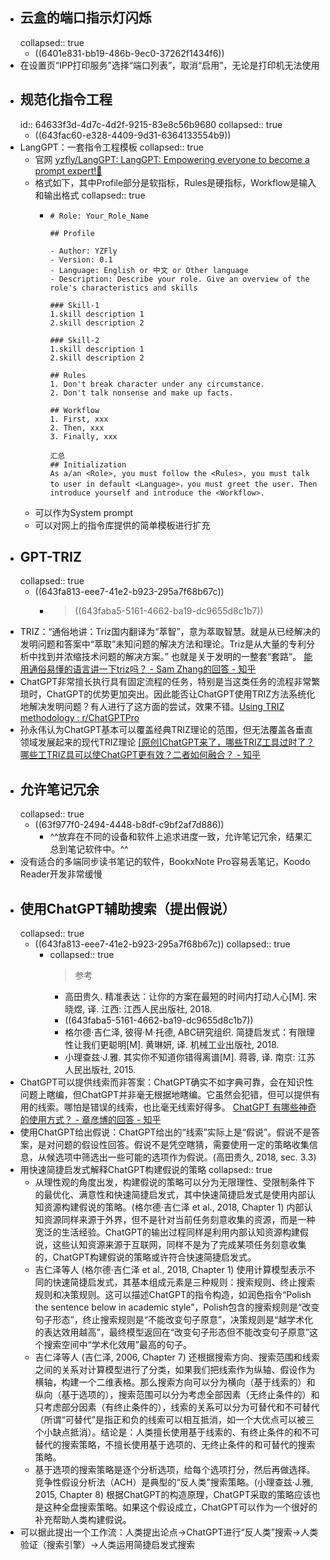 - ## 云盒的端口指示灯闪烁
  collapsed:: true
	- ((6401e831-bb19-486b-9ec0-37262f1434f6))
- 在设置页“IPP打印服务”选择“端口列表”，取消“启用”，无论是打印机无法使用
- ## 规范化指令工程
  id:: 64633f3d-4d7c-4d2f-9215-83e8c56b9680
  collapsed:: true
	- ((643fac60-e328-4409-9d31-6364133554b9))
- LangGPT：一套指令工程模板
  collapsed:: true
	- 官网 [yzfly/LangGPT: LangGPT: Empowering everyone to become a prompt expert!🚀](https://github.com/yzfly/LangGPT)
	- 格式如下，其中Profile部分是软指标，Rules是硬指标，Workflow是输入和输出格式
	  collapsed:: true
		- ``` 
		  # Role: Your_Role_Name
		  
		  ## Profile
		  
		  - Author: YZFly
		  - Version: 0.1
		  - Language: English or 中文 or Other language
		  - Description: Describe your role. Give an overview of the role's characteristics and skills
		  
		  ### Skill-1
		  1.skill description 1
		  2.skill description 2
		  
		  ### Skill-2
		  1.skill description 1
		  2.skill description 2
		  
		  ## Rules
		  1. Don't break character under any circumstance.
		  2. Don't talk nonsense and make up facts.
		  
		  ## Workflow
		  1. First, xxx
		  2. Then, xxx
		  3. Finally, xxx
		  
		  汇总
		  ## Initialization
		  As a/an <Role>, you must follow the <Rules>, you must talk to user in default <Language>，you must greet the user. Then introduce yourself and introduce the <Workflow>.
		  ```
	- 可以作为System prompt
	- 可以对网上的指令库提供的简单模板进行扩充
- ## GPT-TRIZ
  collapsed:: true
	- ((643fa813-eee7-41e2-b923-295a7f68b67c))
		- >((643faba5-5161-4662-ba19-dc9655d8c1b7))
- TRIZ：“通俗地讲：Triz国内翻译为“萃智”，意为萃取智慧。就是从已经解决的发明问题和答案中“萃取”未知问题的解决方法和理论。Triz是从大量的专利分析中找到并浓缩技术问题的解决方案。” 也就是关于发明的一整套“套路”。 [能用通俗易懂的语言讲一下triz吗？ - Sam Zhang的回答 - 知乎](https://www.zhihu.com/question/23858925/answer/41177810)
- ChatGPT非常擅长执行具有固定流程的任务，特别是当这类任务的流程非常繁琐时，ChatGPT的优势更加突出。因此能否让ChatGPT使用TRIZ方法系统化地解决发明问题？有人进行了这方面的尝试，效果不错。[Using TRIZ methodology : r/ChatGPTPro](https://www.reddit.com/r/ChatGPTPro/comments/12srh31/using_triz_methodology/)
- 孙永伟认为ChatGPT基本可以覆盖经典TRIZ理论的范围，但无法覆盖各垂直领域发展起来的现代TRIZ理论  [[原创]ChatGPT来了，哪些TRIZ工具过时了？哪些工TRIZ具可以使ChatGPT更有效？二者如何融合？ - 知乎](https://zhuanlan.zhihu.com/p/628247309)
- ## 允许笔记冗余
  collapsed:: true
	- ((63f977f0-2494-4448-b8df-c9bf2af7d886))
		- ^^放弃在不同的设备和软件上追求进度一致，允许笔记冗余，结果汇总到笔记软件中。^^
- 没有适合的多端同步读书笔记的软件，BookxNote Pro容易丢笔记，Koodo Reader开发非常缓慢
- ## 使用ChatGPT辅助搜索（提出假说）
  collapsed:: true
	- ((643fa813-eee7-41e2-b923-295a7f68b67c))
	  collapsed:: true
		- collapsed:: true
		  >参考
			- 高田贵久. 精准表达：让你的方案在最短的时间内打动人心[M]. 宋晓煜, 译. 江西: 江西人民出版社, 2018.
			- ((643faba5-5161-4662-ba19-dc9655d8c1b7))
			- 格尔德·吉仁泽, 彼得·M·托德, ABC研究组织. 简捷启发式：有限理性让我们更聪明[M]. 黄琳妍, 译. 机械工业出版社, 2018.
			- 小理查兹·J.雅. 其实你不知道你错得离谱[M]. 蒋蓉, 译. 南京: 江苏人民出版社, 2015.
- ChatGPT可以提供线索而非答案：ChatGPT确实不如字典可靠，会在知识性问题上瞎编，但ChatGPT并非毫无根据地瞎编。它虽然会犯错，但可以提供有用的线索。哪怕是错误的线索，也比毫无线索好得多。 [ChatGPT 有哪些神奇的使用方式？ - 章彦博的回答 - 知乎](https://www.zhihu.com/question/570729170/answer/2887348764)
- 使用ChatGPT给出假说：ChatGPT给出的“线索”实际上是“假说”。假说不是答案，是对问题的假设性回答。假说不是凭空瞎猜，需要使用一定的策略收集信息，从候选项中筛选出一些可能的选项作为假说。(高田贵久, 2018, sec. 3.3)
- 用快速简捷启发式解释ChatGPT构建假说的策略
  collapsed:: true
	- 从理性观的角度出发，构建假说的策略可以分为无限理性、受限制条件下的最优化、满意性和快速简捷启发式，其中快速简捷启发式是使用内部认知资源构建假说的策略。(格尔德·吉仁泽 et al., 2018, Chapter 1) 内部认知资源同样来源于外界，但不是针对当前任务刻意收集的资源，而是一种宽泛的生活经验。ChatGPT的输出过程同样是利用内部认知资源构建假说，这些认知资源来源于互联网，同样不是为了完成某项任务刻意收集的，ChatGPT构建假说的策略或许符合快速简捷启发式。
	- 吉仁泽等人 (格尔德·吉仁泽 et al., 2018, Chapter 1) 使用计算模型表示不同的快速简捷启发式，其基本组成元素是三种规则：搜索规则、终止搜索规则和决策规则。这可以描述ChatGPT的指令构造，如润色指令“Polish the sentence below in academic style”，Polish包含的搜索规则是“改变句子形态”，终止搜索规则是“不能改变句子原意”，决策规则是“越学术化的表达效用越高”，最终模型返回在“改变句子形态但不能改变句子原意”这个搜索空间中“学术化效用”最高的句子。
	- 吉仁泽等人 (吉仁泽, 2006, Chapter 7) 还根据搜索方向、搜索范围和线索之间的关系对计算模型进行了分类，如果我们把线索作为纵轴、假设作为横轴，构建一个二维表格。那么搜索方向可以分为横向（基于线索的）和纵向（基于选项的），搜索范围可以分为考虑全部因素（无终止条件的）和只考虑部分因素（有终止条件的），线索的关系可以分为可替代和不可替代（所谓“可替代”是指正和负的线索可以相互抵消，如一个大优点可以被三个小缺点抵消）。结论是：人类擅长使用基于线索的、有终止条件的和不可替代的搜索策略，不擅长使用基于选项的、无终止条件的和可替代的搜索策略。
	- 基于选项的搜索策略是逐个分析选项，给每个选项打分，然后再做选择。竞争性假设分析法（ACH）是典型的“反人类”搜索策略。(小理查兹·J.雅, 2015, Chapter 8) 根据ChatGPT的构造原理，ChatGPT采取的策略应该也是这种全盘搜索策略。如果这个假设成立，ChatGPT可以作为一个很好的补充帮助人类构建假说。
- 可以据此提出一个工作流：人类提出论点->ChatGPT进行“反人类”搜索->人类验证（搜索引擎）->人类运用简捷启发式搜索